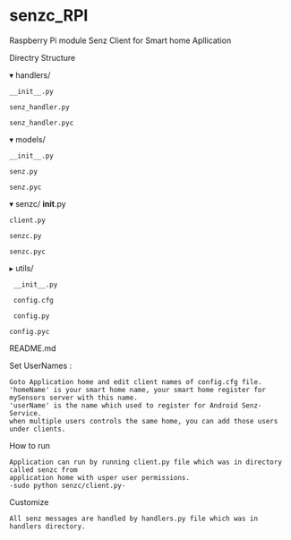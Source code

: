 # senzc_RPI
Raspberry Pi module Senz Client for Smart home Apllication 

Directry Structure

▾ handlers/

	__init__.py
	
	senz_handler.py
	
	senz_handler.pyc
	
▾ models/

    __init__.py 
    
    senz.py
    
    senz.pyc
    
▾ senzc/
    __init__.py
    
    client.py
    
    senzc.py
    
    senzc.pyc
    
▸ utils/

	 __init__.py
  
	 config.cfg
	 
	 config.py
  
  	config.pyc
  
README.md


Set UserNames :

	Goto Application home and edit client names of config.cfg file.
	'homeName' is your smart home name, your smart home register for 
	mySensors server with this name.
	'userName' is the name which used to register for Android Senz-Service.
	when multiple users controls the same home, you can add those users under clients.

How to run

	Application can run by running client.py file which was in directory called senzc from 
	application home with usper user permissions.
	-sudo python senzc/client.py-

Customize

	All senz messages are handled by handlers.py file which was in 	handlers directory.


	
